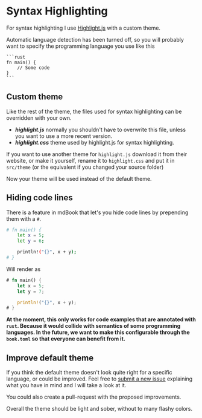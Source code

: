 # Syntax Highlighting

For syntax highlighting I use [Highlight.js](https://highlightjs.org) with a
custom theme.

Automatic language detection has been turned off, so you will probably want to
specify the programming language you use like this

<pre><code class="language-markdown">```rust
fn main() {
    // Some code
}
```</code></pre>

## Custom theme
Like the rest of the theme, the files used for syntax highlighting can be
overridden with your own.

- ***highlight.js*** normally you shouldn't have to overwrite this file, unless
  you want to use a more recent version.
- ***highlight.css*** theme used by highlight.js for syntax highlighting.

If you want to use another theme for `highlight.js` download it from their
website, or make it yourself, rename it to `highlight.css` and put it in
`src/theme` (or the equivalent if you changed your source folder)

Now your theme will be used instead of the default theme.

## Hiding code lines

There is a feature in mdBook that let's you hide code lines by prepending them
with a `#`.


```bash
# fn main() {
    let x = 5;
    let y = 6;

    println!("{}", x + y);
# }
```

Will render as

```rust
# fn main() {
    let x = 5;
    let y = 7;

    println!("{}", x + y);
# }
```

**At the moment, this only works for code examples that are annotated with
`rust`. Because it would collide with semantics of some programming languages.
In the future, we want to make this configurable through the `book.toml` so that
everyone can benefit from it.**


## Improve default theme

If you think the default theme doesn't look quite right for a specific language,
or could be improved. Feel free to [submit a new
issue](https://github.com/rust-lang-nursery/mdBook/issues) explaining what you
have in mind and I will take a look at it.

You could also create a pull-request with the proposed improvements.

Overall the theme should be light and sober, without to many flashy colors.
